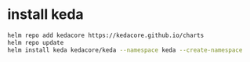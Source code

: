 # install keda
```bash
helm repo add kedacore https://kedacore.github.io/charts
helm repo update
helm install keda kedacore/keda --namespace keda --create-namespace
```